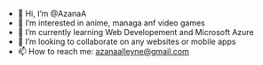 - 👋 Hi, I’m @AzanaA
- 👀 I’m interested in anime, managa anf video games
- 🌱 I’m currently learning Web Developement and Microsoft Azure 
- 💞️ I’m looking to collaborate on any websites or mobile apps 
- 📫 How to reach me: azanaalleyne@gmail.com 

<!---
AzanaA/AzanaA is a ✨ special ✨ repository because its `README.md` (this file) appears on your GitHub profile.
You can click the Preview link to take a look at your changes.
--->
